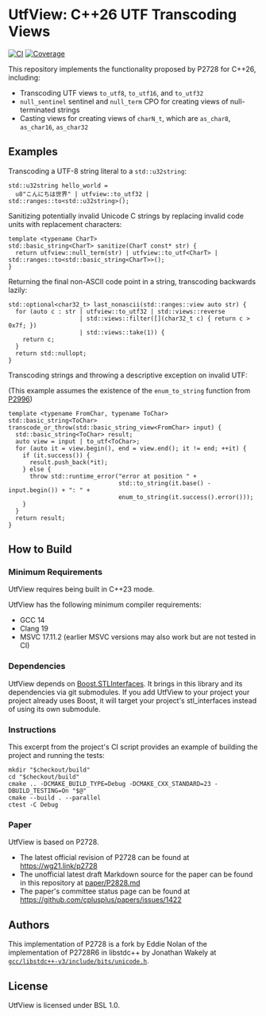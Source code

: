 <!--
SPDX-License-Identifier: BSL-1.0

  Copyright Eddie Nolan and Jonathan Wakely 2023 - 2024.
Distributed under the Boost Software License, Version 1.0.
   (See accompanying file LICENSE.txt or copy at
         https://www.boost.org/LICENSE_1_0.txt)
-->

# UtfView: C++26 UTF Transcoding Views

[![CI](https://github.com/ednolan/UtfView/actions/workflows/ci.yml/badge.svg)](https://github.com/ednolan/utfview/actions) [![Coverage](https://coveralls.io/repos/github/ednolan/UtfView/badge.svg?branch=main)](https://coveralls.io/github/ednolan/UtfView?branch=main)

This repository implements the functionality proposed by P2728 for C++26, including:

- Transcoding UTF views `to_utf8`, `to_utf16`, and `to_utf32`
- `null_sentinel` sentinel and `null_term` CPO for creating views of null-terminated strings
- Casting views for creating views of `charN_t`, which are `as_char8`, `as_char16`, `as_char32`
  
## Examples

Transcoding a UTF-8 string literal to a `std::u32string`:

```
std::u32string hello_world =
  u8"こんにちは世界" | utfview::to_utf32 | std::ranges::to<std::u32string>();
```

Sanitizing potentially invalid Unicode C strings by replacing invalid code units with replacement characters:

```
template <typename CharT>
std::basic_string<CharT> sanitize(CharT const* str) {
  return utfview::null_term(str) | utfview::to_utf<CharT> | std::ranges::to<std::basic_string<CharT>>();
}
```

Returning the final non-ASCII code point in a string, transcoding backwards lazily:

```
std::optional<char32_t> last_nonascii(std::ranges::view auto str) {
  for (auto c : str | utfview::to_utf32 | std::views::reverse 
                    | std::views::filter([](char32_t c) { return c > 0x7f; })
                    | std::views::take(1)) {
    return c;
  }
  return std::nullopt;
}
```

Transcoding strings and throwing a descriptive exception on invalid UTF:

(This example assumes the existence of the `enum_to_string` function from
[P2996](https://isocpp.org/files/papers/P2996R6.html#enum-to-string))

```
template <typename FromChar, typename ToChar>
std::basic_string<ToChar> transcode_or_throw(std::basic_string_view<FromChar> input) {
  std::basic_string<ToChar> result;
  auto view = input | to_utf<ToChar>;
  for (auto it = view.begin(), end = view.end(); it != end; ++it) {
    if (it.success()) {
      result.push_back(*it);
    } else {
      throw std::runtime_error("error at position " +
                               std::to_string(it.base() - input.begin()) + ": " +
                               enum_to_string(it.success().error()));
    }
  }
  return result;
}
```

## How to Build

### Minimum Requirements

UtfView requires being built in C++23 mode.

UtfView has the following minimum compiler requirements:

- GCC 14
- Clang 19
- MSVC 17.11.2 (earlier MSVC versions may also work but are not tested in CI)

### Dependencies

UtfView depends on [Boost.STLInterfaces](https://github.com/boostorg/stl_interfaces). It brings in this library and its dependencies via git submodules. If you add UtfView to your project your project already uses Boost, it will target your project's stl_interfaces instead of using its own submodule.

### Instructions

This excerpt from the project's CI script provides an example of building the project and running the tests:

    mkdir "$checkout/build"
    cd "$checkout/build"
    cmake .. -DCMAKE_BUILD_TYPE=Debug -DCMAKE_CXX_STANDARD=23 -DBUILD_TESTING=On "$@"
    cmake --build . --parallel
    ctest -C Debug

### Paper

UtfView is based on P2728.

- The latest official revision of P2728 can be found at https://wg21.link/p2728
- The unofficial latest draft Markdown source for the paper can be found in this repository at [paper/P2828.md](https://github.com/ednolan/UtfView/blob/main/paper/P2728.md)
- The paper's committee status page can be found at https://github.com/cplusplus/papers/issues/1422

## Authors

This implementation of P2728 is a fork by Eddie Nolan of the implementation of P2728R6 in libstdc++ by Jonathan Wakely at [`gcc/libstdc++-v3/include/bits/unicode.h`](https://gcc.gnu.org/git/?p=gcc.git;a=blob;f=libstdc%2B%2B-v3/include/bits/unicode.h;h=66f8399fdfb05d85fcdb37fa9ec7c4089feb7a7d;hb=37a4c5c23a27).

## License

UtfView is licensed under BSL 1.0.

